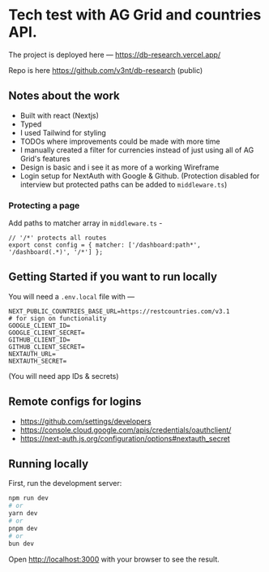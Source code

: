 # Tech test with AG Grid and countries API.

The project is deployed here — 
https://db-research.vercel.app/

Repo is here 
https://github.com/v3nt/db-research (public)

## Notes about the work
- Built with react (Nextjs)
- Typed
- I used Tailwind for styling
- TODOs where improvements could be made with more time
- I manually created a filter for currencies instead of just using all of AG Grid's features
- Design is basic and i see it as more of a working Wireframe
- Login setup for NextAuth with Google & Github. (Protection disabled for interview but protected paths can be added to `middleware.ts`)

### Protecting a page

Add paths to matcher array in `middleware.ts` -
```
// '/*' protects all routes
export const config = { matcher: ['/dashboard:path*', '/dashboard(.*)', '/*'] };
```

## Getting Started if you want to run locally

You will need a `.env.local` file with —

```
NEXT_PUBLIC_COUNTRIES_BASE_URL=https://restcountries.com/v3.1
# for sign on functionality
GOOGLE_CLIENT_ID=
GOOGLE_CLIENT_SECRET=
GITHUB_CLIENT_ID=
GITHUB_CLIENT_SECRET=
NEXTAUTH_URL=
NEXTAUTH_SECRET=
```
(You will need app IDs & secrets)

## Remote configs for logins
- https://github.com/settings/developers 
- https://console.cloud.google.com/apis/credentials/oauthclient/ 
- https://next-auth.js.org/configuration/options#nextauth_secret

## Running locally

First, run the development server:

```bash
npm run dev
# or
yarn dev
# or
pnpm dev
# or
bun dev
```

Open [http://localhost:3000](http://localhost:3000) with your browser to see the result.
